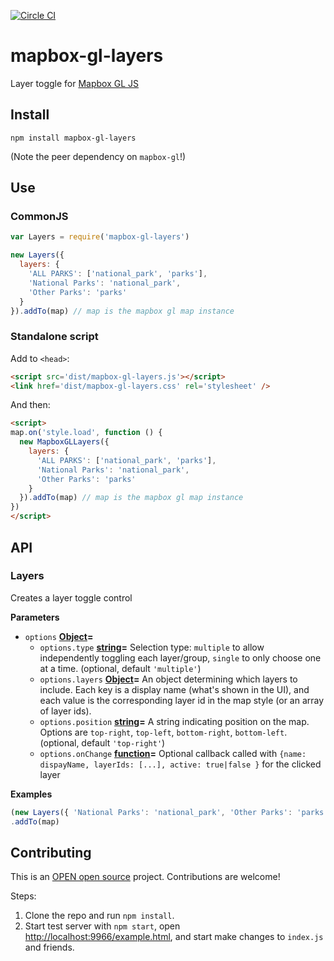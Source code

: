 [![Circle CI](https://circleci.com/gh/developmentseed/mapbox-gl-layers.svg?style=svg)](https://circleci.com/gh/developmentseed/mapbox-gl-layers)

# mapbox-gl-layers

Layer toggle for [Mapbox GL JS](https://www.mapbox.com/mapbox-gl-js/)

## Install

`npm install mapbox-gl-layers`

(Note the peer dependency on `mapbox-gl`!)

## Use

### CommonJS

```js
var Layers = require('mapbox-gl-layers')

new Layers({
  layers: {
    'ALL PARKS': ['national_park', 'parks'],
    'National Parks': 'national_park',
    'Other Parks': 'parks'
  }
}).addTo(map) // map is the mapbox gl map instance
```

### Standalone script

Add to `<head>`:

```html
<script src='dist/mapbox-gl-layers.js'></script>
<link href='dist/mapbox-gl-layers.css' rel='stylesheet' />
```

And then:

```html
<script>
map.on('style.load', function () {
  new MapboxGLLayers({
    layers: {
      'ALL PARKS': ['national_park', 'parks'],
      'National Parks': 'national_park',
      'Other Parks': 'parks'
    }
  }).addTo(map) // map is the mapbox gl map instance
})
</script>
```

## API

### Layers

Creates a layer toggle control

**Parameters**

-   `options` **[Object](https://developer.mozilla.org/en-US/docs/Web/JavaScript/Reference/Global_Objects/Object)=** 
    -   `options.type` **[string](https://developer.mozilla.org/en-US/docs/Web/JavaScript/Reference/Global_Objects/String)=** Selection type: `multiple` to allow independently toggling each layer/group, `single` to only choose one at a time. (optional, default `'multiple'`)
    -   `options.layers` **[Object](https://developer.mozilla.org/en-US/docs/Web/JavaScript/Reference/Global_Objects/Object)=** An object determining which layers to include.  Each key is a display name (what's shown in the UI), and each value is the corresponding layer id in the map style (or an array of layer ids).
    -   `options.position` **[string](https://developer.mozilla.org/en-US/docs/Web/JavaScript/Reference/Global_Objects/String)=** A string indicating position on the map. Options are `top-right`, `top-left`, `bottom-right`, `bottom-left`. (optional, default `'top-right'`)
    -   `options.onChange` **[function](https://developer.mozilla.org/en-US/docs/Web/JavaScript/Reference/Statements/function)=** Optional callback called with `{name: dispayName, layerIds: [...], active: true|false }` for the clicked layer

**Examples**

```javascript
(new Layers({ 'National Parks': 'national_park', 'Other Parks': 'parks' }))
.addTo(map)
```

## Contributing

This is an [OPEN open source](http://openopensource.org/) project.
Contributions are welcome!

Steps:

1.  Clone the repo and run `npm install`.
2.  Start test server with `npm start`, open <http://localhost:9966/example.html>,
    and start make changes to `index.js` and friends.
